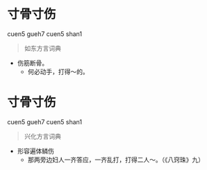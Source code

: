 # 寸骨寸伤
cuen5 gueh7 cuen5 shan1
> 如东方言词典
- 伤筋断骨。
  - 何必动手，打得～的。

# 寸骨寸伤
cuen5 gueh7 cuen5 shan1
> 兴化方言词典
- 形容遍体鳞伤
  - 那两旁边妇人一齐答应，一齐乱打，打得二人～。（《八窍珠》九）
